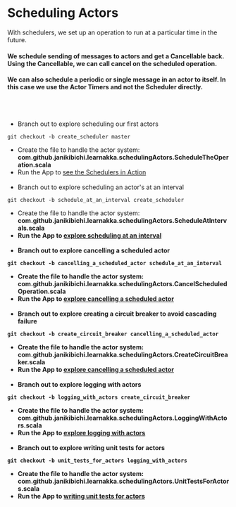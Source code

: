 # Scheduling Actors
With schedulers, we set up an operation to run at a particular time in the future.

#### We schedule sending of messages to actors and get a Cancellable back. Using the Cancellable, we can call cancel on the scheduled operation.

#### We can also schedule a periodic or single message in an actor to itself. In this case we use the Actor Timers and not the Scheduler directly.
<br><br>
- Branch out to explore scheduling our first actors
````
git checkout -b create_scheduler master
````
- Create the file to handle the actor system: <b>com.github.janikibichi.learnakka.schedulingActors.ScheduleTheOperation.scala</b>
- Run the App to [see the Schedulers in Action](https://asciinema.org/a/wuZVNbRKY8p7YB5Dw8gPSCWKp)
<br><br>
- Branch out to explore scheduling an actor's at an interval
````
git checkout -b schedule_at_an_interval create_scheduler 
````
- Create the file to handle the actor system: <b>com.github.janikibichi.learnakka.schedulingActors.ScheduleAtIntervals.scala<b>
- Run the App to [explore scheduling at an interval](https://asciinema.org/a/8N8GbRgwQCuHWLkFNNOcxs9U4)
<br><br>
- Branch out to explore cancelling a scheduled actor
````
git checkout -b cancelling_a_scheduled_actor schedule_at_an_interval
````
- Create the file to handle the actor system: <b>com.github.janikibichi.learnakka.schedulingActors.CancelScheduledOperation.scala</b>
- Run the App to [explore cancelling a scheduled actor](https://asciinema.org/a/T2V4PKDkoQ4jmCJw0QfI0p2yb)
<br><br>
- Branch out to explore creating a circuit breaker to avoid cascading failure
````
git checkout -b create_circuit_breaker cancelling_a_scheduled_actor
````
- Create the file to handle the actor system: <b>com.github.janikibichi.learnakka.schedulingActors.CreateCircuitBreaker.scala</b>
- Run the App to [explore cancelling a scheduled actor](https://asciinema.org/a/mPZXC0CSSyFjWpsaKm2J7qosl)
<br><br>
- Branch out to explore logging with actors
````
git checkout -b logging_with_actors create_circuit_breaker 
````
- Create the file to handle the actor system: <b>com.github.janikibichi.learnakka.schedulingActors.LoggingWithActors.scala</b>
- Run the App to [explore logging with actors](https://asciinema.org/a/mPZXC0CSSyFjWpsaKm2J7qosl)
<br><br>
- Branch out to explore writing unit tests for actors
````
git checkout -b unit_tests_for_actors logging_with_actors
````
- Create the file to handle the actor system: <b>com.github.janikibichi.learnakka.schedulingActors.UnitTestsForActors.scala</b>
- Run the App to [writing unit tests for actors](https://asciinema.org/a/mPZXC0CSSyFjWpsaKm2J7qosl)
